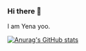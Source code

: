 ### Hi there 👋

I am Yena yoo.

[![Anurag's GitHub stats](https://github-readme-stats.vercel.app/api?username=uyeahna)](https://github.com/anuraghazra/github-readme-stats)
